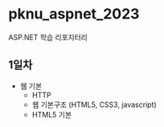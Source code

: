 # pknu_aspnet_2023
ASP.NET 학습 리포지터리

## 1일차
- 웹 기본
	- HTTP
	- 웹 기본구조 (HTML5, CSS3, javascript)
	- HTML5 기본
	
